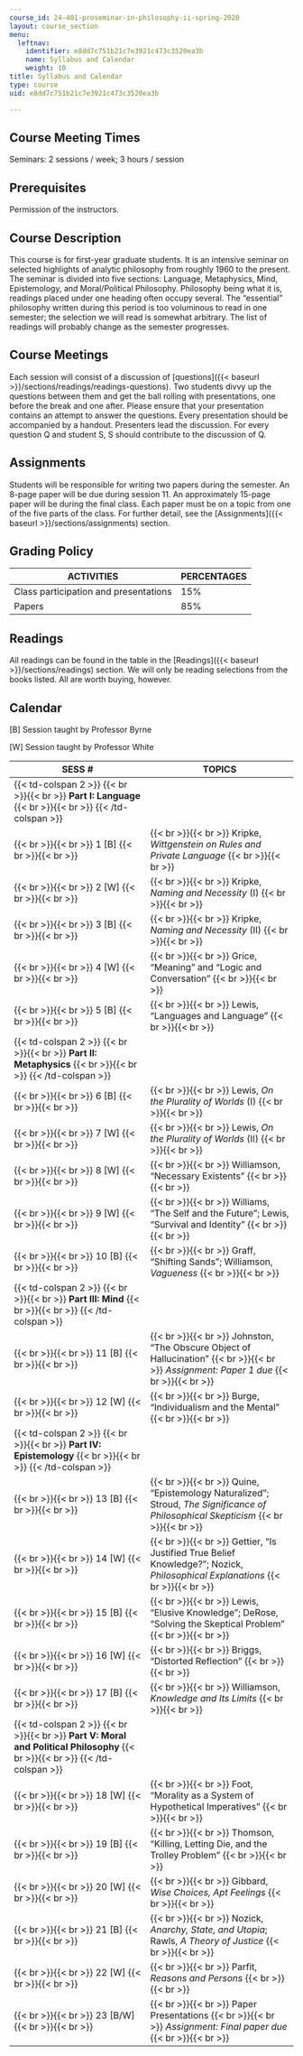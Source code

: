 ```yaml
---
course_id: 24-401-proseminar-in-philosophy-ii-spring-2020
layout: course_section
menu:
  leftnav:
    identifier: e8dd7c751b21c7e3921c473c3520ea3b
    name: Syllabus and Calendar
    weight: 10
title: Syllabus and Calendar
type: course
uid: e8dd7c751b21c7e3921c473c3520ea3b

---
```


Course Meeting Times
--------------------

Seminars: 2 sessions / week; 3 hours / session

Prerequisites
-------------

Permission of the instructors.

Course Description
------------------

This course is for first-year graduate students. It is an intensive seminar on selected highlights of analytic philosophy from roughly 1960 to the present. The seminar is divided into five sections: Language, Metaphysics, Mind, Epistemology, and Moral/Political Philosophy. Philosophy being what it is, readings placed under one heading often occupy several. The “essential” philosophy written during this period is too voluminous to read in one semester; the selection we will read is somewhat arbitrary. The list of readings will probably change as the semester progresses.

Course Meetings
---------------

Each session will consist of a discussion of [questions]({{< baseurl >}}/sections/readings/readings-questions). Two students divvy up the questions between them and get the ball rolling with presentations, one before the break and one after. Please ensure that your presentation contains an attempt to answer the questions. Every presentation should be accompanied by a handout. Presenters lead the discussion. For every question Q and student S, S should contribute to the discussion of Q. 

Assignments
-----------

Students will be responsible for writing two papers during the semester. An 8-page paper will be due during session 11. An approximately 15-page paper will be during the final class. Each paper must be on a topic from one of the five parts of the class. For further detail, see the [Assignments]({{< baseurl >}}/sections/assignments) section.

Grading Policy
--------------

| ACTIVITIES | PERCENTAGES |
| --- | --- |
| Class participation and presentations | 15% |
| Papers | 85% 

Readings
--------

All readings can be found in the table in the [Readings]({{< baseurl >}}/sections/readings) section. We will only be reading selections from the books listed. All are worth buying, however.

Calendar
--------

\[B\] Session taught by Professor Byrne

\[W\] Session taught by Professor White

| SESS # | TOPICS |
| --- | --- |
| {{< td-colspan 2 >}} {{< br >}}{{< br >}} **Part I: Language** {{< br >}}{{< br >}} {{< /td-colspan >}} ||
|  {{< br >}}{{< br >}} 1 \[B\] {{< br >}}{{< br >}}  |  {{< br >}}{{< br >}} Kripke, _Wittgenstein on Rules and Private Language_ {{< br >}}{{< br >}}  |
|  {{< br >}}{{< br >}} 2 \[W\] {{< br >}}{{< br >}}  |  {{< br >}}{{< br >}} Kripke, _Naming and Necessity_ (I) {{< br >}}{{< br >}}  |
|  {{< br >}}{{< br >}} 3 \[B\] {{< br >}}{{< br >}}  |  {{< br >}}{{< br >}} Kripke, _Naming and Necessity_ (II) {{< br >}}{{< br >}}  |
|  {{< br >}}{{< br >}} 4 \[W\] {{< br >}}{{< br >}}  |  {{< br >}}{{< br >}} Grice, “Meaning” and “Logic and Conversation” {{< br >}}{{< br >}}  |
|  {{< br >}}{{< br >}} 5 \[B\] {{< br >}}{{< br >}}  |  {{< br >}}{{< br >}} Lewis, “Languages and Language” {{< br >}}{{< br >}}  |
| {{< td-colspan 2 >}} {{< br >}}{{< br >}} **Part II: Metaphysics** {{< br >}}{{< br >}} {{< /td-colspan >}} ||
|  {{< br >}}{{< br >}} 6 \[B\] {{< br >}}{{< br >}}  |  {{< br >}}{{< br >}} Lewis, _On the Plurality of Worlds_ (I) {{< br >}}{{< br >}}  |
|  {{< br >}}{{< br >}} 7 \[W\] {{< br >}}{{< br >}}  |  {{< br >}}{{< br >}} Lewis, _On the Plurality of Worlds_ (II) {{< br >}}{{< br >}}  |
|  {{< br >}}{{< br >}} 8 \[W\] {{< br >}}{{< br >}}  |  {{< br >}}{{< br >}} Williamson, “Necessary Existents” {{< br >}}{{< br >}}  |
|  {{< br >}}{{< br >}} 9 \[W\] {{< br >}}{{< br >}}  |  {{< br >}}{{< br >}} Williams, “The Self and the Future”; Lewis, “Survival and Identity” {{< br >}}{{< br >}}  |
|  {{< br >}}{{< br >}} 10 \[B\] {{< br >}}{{< br >}}  |  {{< br >}}{{< br >}} Graff, “Shifting Sands”; Williamson, _Vagueness_ {{< br >}}{{< br >}}  |
| {{< td-colspan 2 >}} {{< br >}}{{< br >}} **Part III: Mind** {{< br >}}{{< br >}} {{< /td-colspan >}} ||
|  {{< br >}}{{< br >}} 11 \[B\] {{< br >}}{{< br >}}  |  {{< br >}}{{< br >}} Johnston, “The Obscure Object of Hallucination” {{< br >}}{{< br >}} _Assignment: Paper 1 due_ {{< br >}}{{< br >}}  |
|  {{< br >}}{{< br >}} 12 \[W\] {{< br >}}{{< br >}}  |  {{< br >}}{{< br >}} Burge, “Individualism and the Mental” {{< br >}}{{< br >}}  |
| {{< td-colspan 2 >}} {{< br >}}{{< br >}} **Part IV: Epistemology** {{< br >}}{{< br >}} {{< /td-colspan >}} ||
|  {{< br >}}{{< br >}} 13 \[B\] {{< br >}}{{< br >}}  |  {{< br >}}{{< br >}} Quine, “Epistemology Naturalized”; Stroud, _The Significance of Philosophical Skepticism_ {{< br >}}{{< br >}}  |
|  {{< br >}}{{< br >}} 14 \[W\] {{< br >}}{{< br >}}  |  {{< br >}}{{< br >}} Gettier, “Is Justified True Belief Knowledge?”; Nozick, _Philosophical Explanations_ {{< br >}}{{< br >}}  |
|  {{< br >}}{{< br >}} 15 \[B\] {{< br >}}{{< br >}}  |  {{< br >}}{{< br >}} Lewis, “Elusive Knowledge”; DeRose, “Solving the Skeptical Problem” {{< br >}}{{< br >}}  |
|  {{< br >}}{{< br >}} 16 \[W\] {{< br >}}{{< br >}}  |  {{< br >}}{{< br >}} Briggs, “Distorted Reflection” {{< br >}}{{< br >}}  |
|  {{< br >}}{{< br >}} 17 \[B\] {{< br >}}{{< br >}}  |  {{< br >}}{{< br >}} Williamson, _Knowledge and Its Limits_ {{< br >}}{{< br >}}  |
| {{< td-colspan 2 >}} {{< br >}}{{< br >}} **Part V: Moral and Political Philosophy** {{< br >}}{{< br >}} {{< /td-colspan >}} ||
|  {{< br >}}{{< br >}} 18 \[W\] {{< br >}}{{< br >}}  |  {{< br >}}{{< br >}} Foot, “Morality as a System of Hypothetical Imperatives” {{< br >}}{{< br >}}  |
|  {{< br >}}{{< br >}} 19 \[B\] {{< br >}}{{< br >}}  |  {{< br >}}{{< br >}} Thomson, “Killing, Letting Die, and the Trolley Problem” {{< br >}}{{< br >}}  |
|  {{< br >}}{{< br >}} 20 \[W\] {{< br >}}{{< br >}}  |  {{< br >}}{{< br >}} Gibbard, _Wise Choices, Apt Feelings_ {{< br >}}{{< br >}}  |
|  {{< br >}}{{< br >}} 21 \[B\] {{< br >}}{{< br >}}  |  {{< br >}}{{< br >}} Nozick, _Anarchy, State, and Utopia_; Rawls, _A Theory of Justice_ {{< br >}}{{< br >}}  |
|  {{< br >}}{{< br >}} 22 \[W\] {{< br >}}{{< br >}}  |  {{< br >}}{{< br >}} Parfit, _Reasons and Persons_ {{< br >}}{{< br >}}  |
|  {{< br >}}{{< br >}} 23 \[B/W\] {{< br >}}{{< br >}}  |  {{< br >}}{{< br >}} Paper Presentations {{< br >}}{{< br >}} _Assignment: Final paper due_ {{< br >}}{{< br >}}